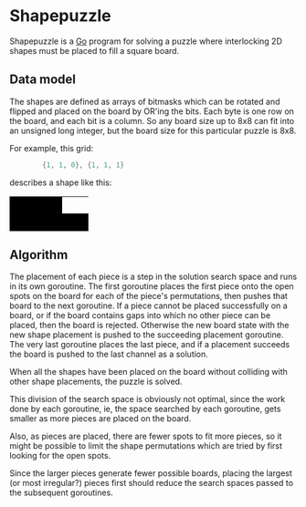 # Shapepuzzle

Shapepuzzle is a [Go](http://golang.org) program for solving a puzzle where
interlocking 2D shapes must be placed to fill a square board.

## Data model

The shapes are defined as arrays of bitmasks which can be rotated and
flipped and placed on the board by OR'ing the bits.  Each byte is one row on the board, and each bit is a column.  So any board size up to 8x8 can fit into an unsigned long integer, but the board size for this particular puzzle is 8x8.

For example, this grid:

```go
        {1, 1, 0}, {1, 1, 1}
```

describes a shape like this:

<table>
<tr><td height='30p' width='30p' bgcolor='black'><td height='30p' width='30p' bgcolor='black'><td height='30p' width='30p'>
<tr><td height='30p' width='30p' bgcolor='black'><td height='30p' width='30p' bgcolor='black'><td height='30p' width='30p' bgcolor='black'>
</table>

## Algorithm

The placement of each piece is a step in the solution search space and runs
in its own goroutine.  The first goroutine places the first piece onto the
open spots on the board for each of the piece's permutations, then pushes
that board to the next goroutine.  If a piece cannot be placed successfully
on a board, or if the board contains gaps into which no other piece can be
placed, then the board is rejected.  Otherwise the new board state with the
new shape placement is pushed to the succeeding placement goroutine.  The
very last goroutine places the last piece, and if a placement succeeds the
board is pushed to the last channel as a solution.

When all the shapes have been placed on the board without colliding with
other shape placements, the puzzle is solved.

This division of the search space is obviously not optimal, since the work
done by each goroutine, ie, the space searched by each goroutine, gets
smaller as more pieces are placed on the board.

Also, as pieces are placed, there are fewer spots to fit more pieces, so it
might be possible to limit the shape permutations which are tried by first
looking for the open spots.

Since the larger pieces generate fewer possible boards, placing the largest
(or most irregular?) pieces first should reduce the search spaces passed to
the subsequent goroutines.
